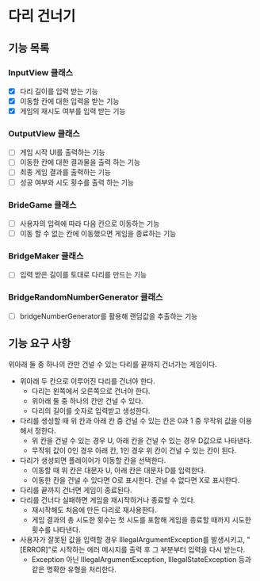 # 다리 건너기 

## 기능 목록
### InputView 클래스 
- [x] 다리 길이를 입력 받는 기능
- [x] 이동할 칸에 대한 입력을 받는 기능
- [x] 게임의 재시도 여부를 입력 받는 기능
### OutputView 클래스
- [ ] 게임 시작 UI를 출력하는 기능
- [ ] 이동한 칸에 대한 결과물을 출력 하는 기능
- [ ] 최종 게임 결과를 출력하는 기능
- [ ] 성공 여부와 시도 횟수를 출력 하는 기능
### BrideGame 클래스
- [ ] 사용자의 입력에 따라 다음 칸으로 이동하는 기능
- [ ] 이동 할 수 없는 칸에 이동했으면 게임을 종료하는 기능
### BridgeMaker 클래스
- [ ] 입력 받은 길이를 토대로 다리를 만드는 기능
### BridgeRandomNumberGenerator 클래스
- [ ] bridgeNumberGenerator를 활용해 랜덤값을 추출하는 기능

## 기능 요구 사항
위아래 둘 중 하나의 칸만 건널 수 있는 다리를 끝까지 건너가는 게임이다.

- 위아래 두 칸으로 이루어진 다리를 건너야 한다.
  - 다리는 왼쪽에서 오른쪽으로 건너야 한다.
  - 위아래 둘 중 하나의 칸만 건널 수 있다.
  - 다리의 길이를 숫자로 입력받고 생성한다.
- 다리를 생성할 때 위 칸과 아래 칸 중 건널 수 있는 칸은 0과 1 중 무작위 값을 이용해서 정한다.
  - 위 칸을 건널 수 있는 경우 U, 아래 칸을 건널 수 있는 경우 D값으로 나타낸다.
  - 무작위 값이 0인 경우 아래 칸, 1인 경우 위 칸이 건널 수 있는 칸이 된다.
- 다리가 생성되면 플레이어가 이동할 칸을 선택한다.
  - 이동할 때 위 칸은 대문자 U, 아래 칸은 대문자 D를 입력한다.
  - 이동한 칸을 건널 수 있다면 O로 표시한다. 건널 수 없다면 X로 표시한다.
- 다리를 끝까지 건너면 게임이 종료된다.
- 다리를 건너다 실패하면 게임을 재시작하거나 종료할 수 있다.
  - 재시작해도 처음에 만든 다리로 재사용한다.
  - 게임 결과의 총 시도한 횟수는 첫 시도를 포함해 게임을 종료할 때까지 시도한 횟수를 나타낸다.
- 사용자가 잘못된 값을 입력할 경우 IllegalArgumentException를 발생시키고, "[ERROR]"로 시작하는 에러 메시지를 출력 후 그 부분부터 입력을 다시 받는다.
  - Exception 아닌 IllegalArgumentException, IllegalStateException 등과 같은 명확한 유형을 처리한다.


